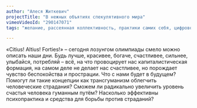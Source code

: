 ```yaml
---
author: "Алеся Житкевич"
projectTitle: "В нежных объятиях спекулятивного мира"
vimeoVideoId: "290147071"
tags: "желание, рассеянная коллективность, практики самих себя, цифровой пролетариат, extensions, спекулятивный синтез"

---
```

«Сitius! Аltius! Forties!» – сегодня лозунгом олимпиады смело можно описать наши дни. Будь лучше, красивее, богаче, счастливее, сильнее, улыбайся, потребляй – всё, на что провоцирует нас капиталистическая формация, на самом деле не делает нас счастливее, но порождает чувство беспокойства и прострации. Что с нами будет в будущем? Помогут ли такие концепции как трансгуманизм облегчить человеческие страдания? Сможем ли радикально увеличить уровень счастья человека гуманным путём? Насколько эффективны психопрактика и средства для борьбы против страданий?
